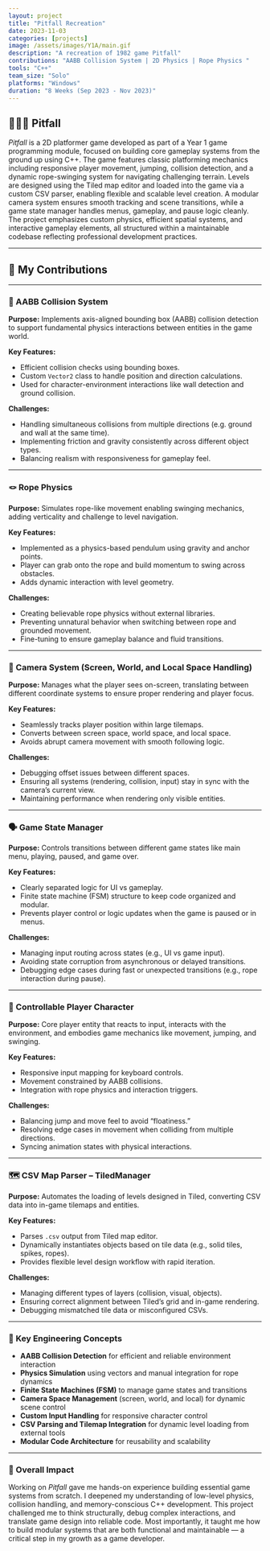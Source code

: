```yaml
---
layout: project
title: "Pitfall Recreation"
date: 2023-11-03
categories: [projects]
image: /assets/images/Y1A/main.gif
description: "A recreation of 1982 game Pitfall"
contributions: "AABB Collision System | 2D Physics | Rope Physics "
tools: "C++"
team_size: "Solo"
platforms: "Windows"
duration: "8 Weeks (Sep 2023 - Nov 2023)"
---
```



## 🧗🏻‍♂️ Pitfall

*Pitfall* is a 2D platformer game developed as part of a Year 1 game programming module, focused on building core gameplay systems from the ground up using C++. The game features classic platforming mechanics including responsive player movement, jumping, collision detection, and a dynamic rope-swinging system for navigating challenging terrain. Levels are designed using the Tiled map editor and loaded into the game via a custom CSV parser, enabling flexible and scalable level creation. A modular camera system ensures smooth tracking and scene transitions, while a game state manager handles menus, gameplay, and pause logic cleanly. The project emphasizes custom physics, efficient spatial systems, and interactive gameplay elements, all structured within a maintainable codebase reflecting professional development practices.

---

## 🔨 My Contributions

---

### 💢 AABB Collision System

**Purpose:**
Implements axis-aligned bounding box (AABB) collision detection to support fundamental physics interactions between entities in the game world.

**Key Features:**

* Efficient collision checks using bounding boxes.
* Custom `Vector2` class to handle position and direction calculations.
* Used for character-environment interactions like wall detection and ground collision.

**Challenges:**

* Handling simultaneous collisions from multiple directions (e.g. ground and wall at the same time).
* Implementing friction and gravity consistently across different object types.
* Balancing realism with responsiveness for gameplay feel.

---

### 🪢 Rope Physics

**Purpose:**
Simulates rope-like movement enabling swinging mechanics, adding verticality and challenge to level navigation.

**Key Features:**

* Implemented as a physics-based pendulum using gravity and anchor points.
* Player can grab onto the rope and build momentum to swing across obstacles.
* Adds dynamic interaction with level geometry.

**Challenges:**

* Creating believable rope physics without external libraries.
* Preventing unnatural behavior when switching between rope and grounded movement.
* Fine-tuning to ensure gameplay balance and fluid transitions.

---

### 🎥 Camera System (Screen, World, and Local Space Handling)

**Purpose:**
Manages what the player sees on-screen, translating between different coordinate systems to ensure proper rendering and player focus.

**Key Features:**

* Seamlessly tracks player position within large tilemaps.
* Converts between screen space, world space, and local space.
* Avoids abrupt camera movement with smooth following logic.

**Challenges:**

* Debugging offset issues between different spaces.
* Ensuring all systems (rendering, collision, input) stay in sync with the camera’s current view.
* Maintaining performance when rendering only visible entities.

---

### 🗣️ Game State Manager

**Purpose:**
Controls transitions between different game states like main menu, playing, paused, and game over.

**Key Features:**

* Clearly separated logic for UI vs gameplay.
* Finite state machine (FSM) structure to keep code organized and modular.
* Prevents player control or logic updates when the game is paused or in menus.

**Challenges:**

* Managing input routing across states (e.g., UI vs game input).
* Avoiding state corruption from asynchronous or delayed transitions.
* Debugging edge cases during fast or unexpected transitions (e.g., rope interaction during pause).

---

### 🏃 Controllable Player Character

**Purpose:**
Core player entity that reacts to input, interacts with the environment, and embodies game mechanics like movement, jumping, and swinging.

**Key Features:**

* Responsive input mapping for keyboard controls.
* Movement constrained by AABB collisions.
* Integration with rope physics and interaction triggers.

**Challenges:**

* Balancing jump and move feel to avoid “floatiness.”
* Resolving edge cases in movement when colliding from multiple directions.
* Syncing animation states with physical interactions.

---

### 🗺️ CSV Map Parser – TiledManager

**Purpose:**
Automates the loading of levels designed in Tiled, converting CSV data into in-game tilemaps and entities.

**Key Features:**

* Parses `.csv` output from Tiled map editor.
* Dynamically instantiates objects based on tile data (e.g., solid tiles, spikes, ropes).
* Provides flexible level design workflow with rapid iteration.

**Challenges:**

* Managing different types of layers (collision, visual, objects).
* Ensuring correct alignment between Tiled’s grid and in-game rendering.
* Debugging mismatched tile data or misconfigured CSVs.

---

### 🧠 Key Engineering Concepts

* **AABB Collision Detection** for efficient and reliable environment interaction
* **Physics Simulation** using vectors and manual integration for rope dynamics
* **Finite State Machines (FSM)** to manage game states and transitions
* **Camera Space Management** (screen, world, and local) for dynamic scene control
* **Custom Input Handling** for responsive character control
* **CSV Parsing and Tilemap Integration** for dynamic level loading from external tools
* **Modular Code Architecture** for reusability and scalability

---

### 🎯 Overall Impact

Working on *Pitfall* gave me hands-on experience building essential game systems from scratch. I deepened my understanding of low-level physics, collision handling, and memory-conscious C++ development. This project challenged me to think structurally, debug complex interactions, and translate game design into reliable code. Most importantly, it taught me how to build modular systems that are both functional and maintainable — a critical step in my growth as a game developer.
